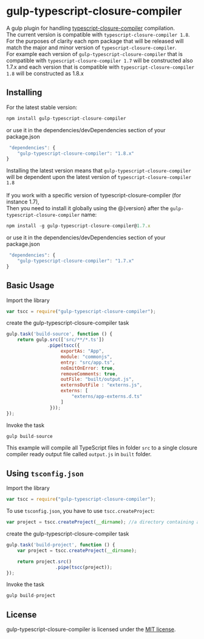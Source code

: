 gulp-typescript-closure-compiler
===============
A gulp plugin for handling [typescript-closure-compiler](https://github.com/sagifogel/typescript-closure-compiler) compilation.<br/>
The current version is compatible with `typescript-closure-compiler 1.8`.<br/>
For the purposes of clarity each npm package that will be released will match the major and minor version of `typescript-closure-compiler`.<br/>
For example each version of `gulp-typescript-closure-compiler` that is compatible with `typescript-closure-compiler 1.7` will be constructed also 1.7.x and each version that is compatible with `typescript-closure-compiler 1.8` will be constructed as 1.8.x<br/>

## Installing

For the latest stable version:

```js
npm install gulp-typescript-closure-compiler
```
or use it in the dependencies/devDependencies section of your package.json

```js
 "dependencies": {
    "gulp-typescript-closure-compiler": "1.8.x"
}
```
 Installing the latest version  means that `gulp-typescript-closure-compiler` will be dependent upon the latest version of `typescript-closure-compiler 1.8` <br/><br/>
If you work with a specific version of typescript-closure-compiler (for instance 1.7), <br/>Then you need to install it globally using the @{version} after the `gulp-typescript-closure-compiler` name:<br/>
```js
npm install -g gulp-typescript-closure-compiler@1.7.x
```
or use it in the dependencies/devDependencies section of your package.json

```js
 "dependencies": {
    "gulp-typescript-closure-compiler": "1.7.x"
}
```
Basic Usage
----------
Import the library
```javascript
var tscc = require("gulp-typescript-closure-compiler");
``` 
create the gulp-typescript-closure-compiler task 

```javascript
gulp.task('build-source', function () {
    return gulp.src(['src/**/*.ts'])
               .pipe(tscc({
                    exportAs: "App",
                    module: "commonjs",
                    entry: "src/app.ts",
                    noEmitOnError: true,
                    removeComments: true,
                    outFile: "built/output.js",
                    externsOutFile : "externs.js",
                    externs: [
                        "externs/app-externs.d.ts"
                    ]
                }));
});
```
Invoke the task 
```javascript
gulp build-source
```
This example will compile all TypeScript files in folder `src` to a single closure compiler ready output file called `output.js` in `built` folder.

Using `tsconfig.json`
-------------
Import the library
```javascript
var tscc = require("gulp-typescript-closure-compiler");
```
To use `tsconfig.json`, you have to use `tscc.createProject`:

```javascript
var project = tscc.createProject(__dirname); //a directory containing a tsconfig.json 
```
create the gulp-typescript-closure-compiler task
```javascript
gulp.task('build-project', function () {
    var project = tscc.createProject(__dirname);

    return project.src()
                  .pipe(tscc(project));
});
```
Invoke the task 
```javascript
gulp build-project
```

License
-------
gulp-typescript-closure-compiler is licensed under the [MIT license](http://opensource.org/licenses/MIT).